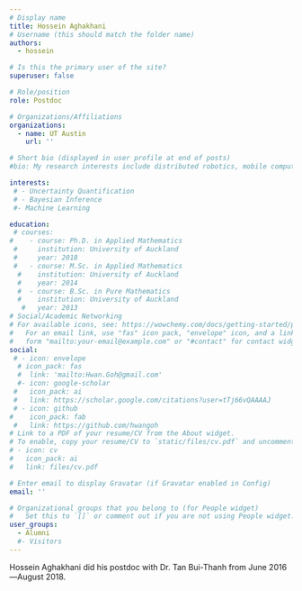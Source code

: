 ```yaml
---
# Display name
title: Hossein Aghakhani 
# Username (this should match the folder name)
authors:
  - hossein

# Is this the primary user of the site?
superuser: false

# Role/position
role: Postdoc

# Organizations/Affiliations
organizations:
  - name: UT Austin
    url: ''

# Short bio (displayed in user profile at end of posts)
#bio: My research interests include distributed robotics, mobile computing and programmable matter.

interests:
 # - Uncertainty Quantification
 # - Bayesian Inference
 #- Machine Learning

education:
 # courses:
#    - course: Ph.D. in Applied Mathematics
 #     institution: University of Auckland
 #     year: 2018
 #   - course: M.Sc. in Applied Mathematics
  #    institution: University of Auckland
  #    year: 2014
  #  - course: B.Sc. in Pure Mathematics
  #    institution: University of Auckland
   #   year: 2013
# Social/Academic Networking
# For available icons, see: https://wowchemy.com/docs/getting-started/page-builder/#icons
#   For an email link, use "fas" icon pack, "envelope" icon, and a link in the
#   form "mailto:your-email@example.com" or "#contact" for contact widget.
social:
 # - icon: envelope
  # icon_pack: fas
  #  link: 'mailto:Hwan.Goh@gmail.com'
  #- icon: google-scholar
 #   icon_pack: ai
 #   link: https://scholar.google.com/citations?user=tTj66vQAAAAJ
 # - icon: github
#    icon_pack: fab
 #   link: https://github.com/hwangoh
# Link to a PDF of your resume/CV from the About widget.
# To enable, copy your resume/CV to `static/files/cv.pdf` and uncomment the lines below.
# - icon: cv
#   icon_pack: ai
#   link: files/cv.pdf

# Enter email to display Gravatar (if Gravatar enabled in Config)
email: ''

# Organizational groups that you belong to (for People widget)
#   Set this to `[]` or comment out if you are not using People widget.
user_groups:
  - Alumni
  #- Visitors
---
```


Hossein Aghakhani  did his postdoc with Dr. Tan Bui-Thanh from  June 2016—August 2018.
